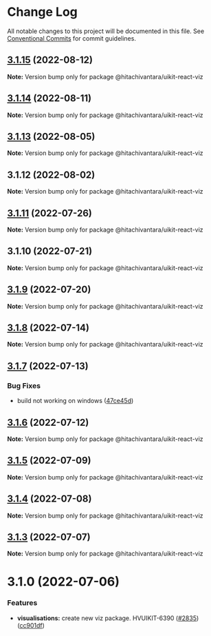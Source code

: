 # Change Log

All notable changes to this project will be documented in this file.
See [Conventional Commits](https://conventionalcommits.org) for commit guidelines.

## [3.1.15](https://github.com/lumada-design/hv-uikit-react/compare/@hitachivantara/uikit-react-viz@3.1.14...@hitachivantara/uikit-react-viz@3.1.15) (2022-08-12)

**Note:** Version bump only for package @hitachivantara/uikit-react-viz





## [3.1.14](https://github.com/lumada-design/hv-uikit-react/compare/@hitachivantara/uikit-react-viz@3.1.13...@hitachivantara/uikit-react-viz@3.1.14) (2022-08-11)

**Note:** Version bump only for package @hitachivantara/uikit-react-viz





## [3.1.13](https://github.com/lumada-design/hv-uikit-react/compare/@hitachivantara/uikit-react-viz@3.1.12...@hitachivantara/uikit-react-viz@3.1.13) (2022-08-05)

**Note:** Version bump only for package @hitachivantara/uikit-react-viz





## 3.1.12 (2022-08-02)

**Note:** Version bump only for package @hitachivantara/uikit-react-viz





## [3.1.11](https://github.com/lumada-design/hv-uikit-react/compare/@hitachivantara/uikit-react-viz@3.1.10...@hitachivantara/uikit-react-viz@3.1.11) (2022-07-26)

**Note:** Version bump only for package @hitachivantara/uikit-react-viz





## 3.1.10 (2022-07-21)

**Note:** Version bump only for package @hitachivantara/uikit-react-viz





## [3.1.9](https://github.com/lumada-design/hv-uikit-react/compare/@hitachivantara/uikit-react-viz@3.1.8...@hitachivantara/uikit-react-viz@3.1.9) (2022-07-20)

**Note:** Version bump only for package @hitachivantara/uikit-react-viz





## [3.1.8](https://github.com/lumada-design/hv-uikit-react/compare/@hitachivantara/uikit-react-viz@3.1.7...@hitachivantara/uikit-react-viz@3.1.8) (2022-07-14)

**Note:** Version bump only for package @hitachivantara/uikit-react-viz





## [3.1.7](https://github.com/lumada-design/hv-uikit-react/compare/@hitachivantara/uikit-react-viz@3.1.6...@hitachivantara/uikit-react-viz@3.1.7) (2022-07-13)


### Bug Fixes

* build not working on windows ([47ce45d](https://github.com/lumada-design/hv-uikit-react/commit/47ce45d0cddb2328141223badabaebf755093fce))





## [3.1.6](https://github.com/lumada-design/hv-uikit-react/compare/@hitachivantara/uikit-react-viz@3.1.5...@hitachivantara/uikit-react-viz@3.1.6) (2022-07-12)

**Note:** Version bump only for package @hitachivantara/uikit-react-viz





## [3.1.5](https://github.com/lumada-design/hv-uikit-react/compare/@hitachivantara/uikit-react-viz@3.1.4...@hitachivantara/uikit-react-viz@3.1.5) (2022-07-09)

**Note:** Version bump only for package @hitachivantara/uikit-react-viz





## [3.1.4](https://github.com/lumada-design/hv-uikit-react/compare/@hitachivantara/uikit-react-viz@3.1.3...@hitachivantara/uikit-react-viz@3.1.4) (2022-07-08)

**Note:** Version bump only for package @hitachivantara/uikit-react-viz





## [3.1.3](https://github.com/lumada-design/hv-uikit-react/compare/@hitachivantara/uikit-react-viz@3.1.0...@hitachivantara/uikit-react-viz@3.1.3) (2022-07-07)

**Note:** Version bump only for package @hitachivantara/uikit-react-viz





# 3.1.0 (2022-07-06)


### Features

* **visualisations:** create new viz package. HVUIKIT-6390 ([#2835](https://github.com/lumada-design/hv-uikit-react/issues/2835)) ([cc901df](https://github.com/lumada-design/hv-uikit-react/commit/cc901dff23857b157e18dc46892061602f3f1767))
